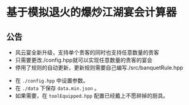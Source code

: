 # 基于模拟退火的爆炒江湖宴会计算器

## 公告

* 风云宴全新升级，支持单个贵客的同时也支持任意数量的贵客
* 只需要更改./config.hpp就可以实现任意数量的贵客的宴会
* 停用了规则的自动更新，更新规则需要自己编写./src/banquetRule.hpp


- 在 `./config.hpp` 中设置参数。
- 在 `./data` 下保存 `data.min.json` 。
- 如果需要，在 `toolEquipped.hpp` 配置已经戴上不愿碎掉的厨具。

